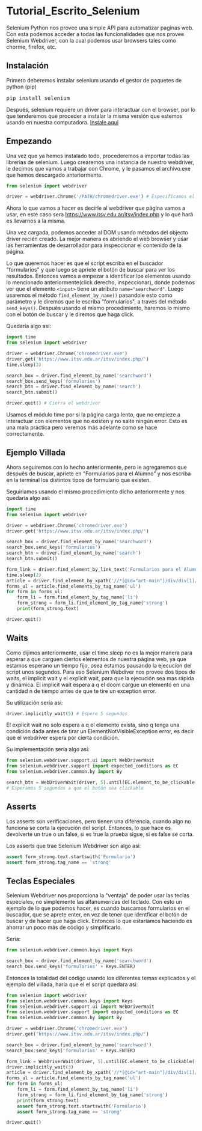 # Tutorial_Escrito_Selenium

Selenium Python nos provee una simple API para automatizar paginas web.
Con esta podemos acceder a todas las funcionalidades que nos provee Selenium Webdriver, con la cual podemos usar browsers tales como chorme, firefox, etc.

## Instalación
Primero deberemos instalar selenium usando el gestor de paquetes de python (pip)

<pre>
pip install selenium
</pre>

Después, selenium requiere un driver para interactuar con el browser, por lo que tenderemos que proceder a instalar la misma versión que estemos usando en nuestra computadora. [Instale aqui](https://www.selenium.dev/documentation/en/webdriver/driver_requirements/#quick-reference) 

## Empezando
Una vez que ya hemos instalado todo, procederemos a importar todas las librerias de selenium. Luego crearemos una instancia de nuestro webdriver, le decimos que vamos a trabajar con Chrome, y le pasamos el archivo.exe que hemos descargado anteriormente.

```python
from selenium import webdriver

driver = webdriver.Chrome('/PATH/chromedriver.exe') # Especificamos el directorio en donde se encuentra nuestro .exe

```

Ahora lo que vamos a hacer es decirle al webdriver que página vamos a usar, en este caso sera https://www.itsv.edu.ar/itsv/index.php y lo que hará es llevarnos a la misma.

Una vez cargada, podemos acceder al DOM usando métodos del objecto driver recién creado.
La mejor manera es abriendo el web browser y usar las herramientas de desarrollador para inspeccionar el contenido de la página.

Lo que queremos hacer es que el script escriba en el buscador "formularios" y que luego se apriete el botón de buscar para ver los resultados. Entonces vamos a empezar a identificar los elementos usando lo mencionado anteriormente(click derecho, inspeccionar), donde podemos ver que el elemento ```<input>``` tiene un atributo ```name="searchword"```. Luego usaremos el método ```find_element_by_name()``` pasandole esto como parámetro y le diremos que le escriba "formularios", a través del método ```send_keys()```.
Después usando el mismo procedimiento, haremos lo mismo con el botón de buscar y le diremos que haga click.

Quedaría algo así:

```python
import time
from selenium import webdriver

driver = webdriver.Chrome('chromedriver.exe')
driver.get('https://www.itsv.edu.ar/itsv/index.php/')
time.sleep(3)

search_box = driver.find_element_by_name('searchword')
search_box.send_keys('formularios')
search_btn = driver.find_element_by_name('search')
search_btn.submit()

driver.quit() # Cierra el webdriver

```

Usamos el módulo time por si la página carga lento, que no empieze a interactuar con elementos que no existen y no salte ningún error.
Esto es una mala práctica pero veremos más adelante como se hace correctamente.

## Ejemplo Villada
Ahora seguiremos con lo hecho anteriormente, pero le agregaremos que después de buscar, apriete en "Formularios para el Alumno" y nos escriba en la terminal los distintos tipos de formulario que existen.

Seguiriamos usando el mismo procedimiento dicho anteriormente y nos quedaría algo asi:

```python
import time
from selenium import webdriver

driver = webdriver.Chrome('chromedriver.exe')
driver.get('https://www.itsv.edu.ar/itsv/index.php/')

search_box = driver.find_element_by_name('searchword')
search_box.send_keys('formularios')
search_btn = driver.find_element_by_name('search')
search_btn.submit()

form_link = driver.find_element_by_link_text('Formularios para el Alumno').click()
time.sleep(2)
article = driver.find_element_by_xpath('//*[@id="art-main"]/div/div[1]/div/div/div/div/article/div/div')
forms_ul = article.find_elements_by_tag_name('ul')
for form in forms_ul:
    form_li = form.find_element_by_tag_name('li')
    form_strong = form_li.find_element_by_tag_name('strong')
    print(form_strong.text)

driver.quit()

```


## Waits
Como dijimos anteriormente, usar el time.sleep no es la mejor manera para esperar a que carguen ciertos elementos de nuestra página web, ya que estamos esperano un tiempo fijo, osea estamos pausando la ejecucíon del script unos segundos.
Para eso Selenium Webdiver nos provee dos tipos de waits, el implicit wait y el explicit wait, para que la ejecución sea mas rápida  y dinámica. 
El implicit wait espera a q el doom cargue un elemento en una cantidad n de tiempo antes de que te tire un exception error.

Su utilización sería asi:

```python
driver.implicitly_wait(5) # Espere 5 segundos

```

El explicit wait no solo espera a q el elemento exista, sino q tenga una condición dada antes de tirar un ElementNotVisibleException error, es decir que el webdriver espera por cierta condición.

Su implementación sería algo así:

```python
from selenium.webdriver.support.ui import WebDriverWait
from selenium.webdriver.support import expected_conditions as EC
from selenium.webdriver.common.by import By

search_btn = WebDriverWait(driver, 5).until(EC.element_to_be_clickable((By.NAME, 'search')))
# Esperamos 5 segundos a que el botón sea clickable
```

## Asserts
Los asserts son verificaciones, pero tienen una diferencia, cuando algo no funciona se corta la ejecución del script. Entonces, lo que hace es devolverte un true o un false, si es true la prueba sigue, si es false se corta.

Los asserts que trae Selenium Webdriver son algo asi:

```python
assert form_strong.text.startswith('Formulario')
assert form_strong.tag_name == 'strong'

```

## Teclas Especiales
Selenium Webdriver nos proporciona la "ventaja" de poder usar las teclas especiales, no simplemente las alfanumericas del teclado.
Con esto un ejemplo de lo que podemos hacer, es cuando buscamos formularios en el buscador, que se aprete enter, en vez de tener que identficar el botón de buscar y de hacer que haga click. Entonces lo que estaríamos haciendo es ahorrar un poco más de código y simplificarlo.

Seria:

```python
from selenium.webdriver.common.keys import Keys

search_box = driver.find_element_by_name('searchword')
search_box.send_keys('formularios' + Keys.ENTER)

```


Entonces la totalidad del código usando los diferentes temas explicados y el ejemplo del villada, haría que el el script quedara asi:

```python
from selenium import webdriver
from selenium.webdriver.common.keys import Keys
from selenium.webdriver.support.ui import WebDriverWait
from selenium.webdriver.support import expected_conditions as EC
from selenium.webdriver.common.by import By

driver = webdriver.Chrome('chromedriver.exe')
driver.get('https://www.itsv.edu.ar/itsv/index.php/')

search_box = driver.find_element_by_name('searchword')
search_box.send_keys('formularios' + Keys.ENTER)

form_link = WebDriverWait(driver, 5).until(EC.element_to_be_clickable((By.LINK_TEXT, 'Formularios para el Alumno'))).click()
driver.implicitly_wait(3)
article = driver.find_element_by_xpath('//*[@id="art-main"]/div/div[1]/div/div/div/div/article/div/div')
forms_ul = article.find_elements_by_tag_name('ul')
for form in forms_ul:
    form_li = form.find_element_by_tag_name('li')
    form_strong = form_li.find_element_by_tag_name('strong')
    print(form_strong.text)
    assert form_strong.text.startswith('Formulario')
    assert form_strong.tag_name == 'strong'

driver.quit()

```

